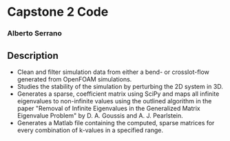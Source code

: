 # Capstone 2 Code #
### Alberto Serrano ###

## Description ##
+ Clean and filter simulation data from either a bend- or crosslot-flow generated from OpenFOAM simulations.
+ Studies the stability of the simulation by perturbing the 2D system in 3D.
+ Generates a sparse, coefficient matrix using SciPy and maps all infinite eigenvalues to non-infinite values using the outlined algorithm in the paper "Removal of Infinite Eigenvalues in the Generalized Matrix Eigenvalue Problem" by D. A. Goussis and A. J. Pearlstein.
+ Generates a Matlab file containing the computed, sparse matrices for every combination of k-values in a specified range.
